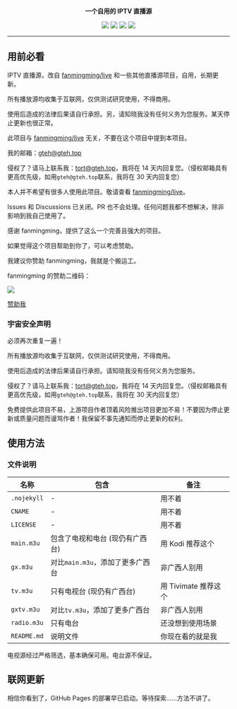<p align="center"><b>一个自用的 IPTV 直播源</b></p>

<p align="center">
  <img src="https://img.shields.io/github/stars/xinxin2021/iptv?style=flat-square">
  <img src="https://img.shields.io/github/forks/xinxin2021/iptv?style=flat-square">
  <img src="https://img.shields.io/github/watchers/xinxin2021/iptv?style=flat-square">
  <img src="https://img.shields.io/github/license/xinxin2021/iptv?style=flat-square">
</p>

---

## 用前必看

IPTV 直播源，改自 [fanmingming/live](//github.com/fanmingming/live) 和一些其他直播源项目，自用，长期更新。

所有播放源均收集于互联网，仅供测试研究使用，不得商用。

使用后造成的法律后果请自行承担。另，请知晓我没有任何义务为您服务。某天停止更新也很正常。

此项目与 [fanmingming/live](//github.com/fanmingming/live) 无关，不要在这个项目中提到本项目。

我的邮箱：[gteh@gteh.top](mailto:gteh@gteh.top)

侵权了？请马上联系我：[tort@gteh.top](mailto:tort@gteh.top)，我将在 14 天内回复您。（侵权邮箱具有更高优先级，如用`gteh@gteh.top`联系，我将在 30 天内回复您）

本人并不希望有很多人使用此项目。敬请查看 [fanmingming/live](//github.com/fanmingming/live)。

Issues 和 Discussions 已关闭。PR 也不会处理。任何问题我都不想解决，除非影响到我自己使用了。

感谢 fanmingming，提供了这么一个完善且强大的项目。

如果觉得这个项目帮助到你了，可以考虑赞助。

我建议你赞助 fanmingming，我就是个搬运工。

fanmingming 的赞助二维码：

![](https://github.com/fanmingming/live/blob/main/sponsor.png?raw=true)

[赞助我](//sponsor.xinxin2021.tk)

### 宇宙安全声明

必须再次重复一遍！

所有播放源均收集于互联网，仅供测试研究使用，不得商用。

使用后造成的法律后果请自行承担。请知晓我没有任何义务为您服务。

侵权了？请马上联系我：[tort@gteh.top](mailto:tort@gteh.top)，我将在 14 天内回复您。（侵权邮箱具有更高优先级，如用`gteh@gteh.top`联系，我将在 30 天内回复您）

免费提供此项目不易，上游项目作者顶着风险推出项目更加不易！不要因为停止更新或质量问题而谩骂作者！我保留不事先通知而停止更新的权利。

## 使用方法

### 文件说明

| 名称        | 包含                             | 备注                 |
| ----------- | -------------------------------- | -------------------- |
| `.nojekyll` | -                                | 用不着               |
| `CNAME`     | -                                | 用不着               |
| `LICENSE`   | -                                | 用不着               |
| `main.m3u`  | 包含了电视和电台 (现仍有广西台)  | 用 Kodi 推荐这个     |
| `gx.m3u`    | 对比`main.m3u`，添加了更多广西台 | 非广西人别用         |
| `tv.m3u`    | 只有电视台 (现仍有广西台)        | 用 Tivimate 推荐这个 |
| `gxtv.m3u`  | 对比`tv.m3u`，添加了更多广西台   | 非广西人别用         |
| `radio.m3u` | 只有电台                         | 还没想到使用场景     |
| `README.md` | 说明文件                         | 你现在看的就是我     |

电视源经过严格筛选，基本确保可用。电台源不保证。

## 联网更新

相信你看到了，GitHub Pages 的部署早已启动。等待探索……方法不讲了。